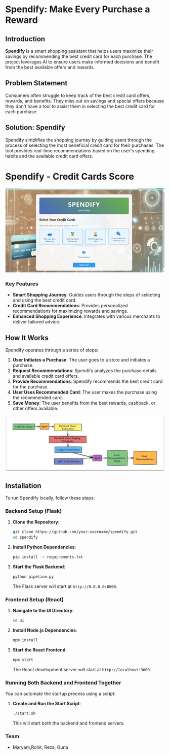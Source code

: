 # Spendify: Make Every Purchase a Reward

## Introduction

**Spendify** is a smart shopping assistant that helps users maximize their savings by recommending the best credit card for each purchase. The project leverages AI to ensure users make informed decisions and benefit from the best available offers and rewards.

## Problem Statement

Consumers often struggle to keep track of the best credit card offers, rewards, and benefits. They miss out on savings and special offers because they don't have a tool to assist them in selecting the best credit card for each purchase.

## Solution: Spendify

Spendify simplifies the shopping journey by guiding users through the process of selecting the most beneficial credit card for their purchases. The tool provides real-time recommendations based on the user's spending habits and the available credit card offers.
# Spendify - Credit Cards Score

![Spendify UI](./Spendify.png)

### Key Features

- **Smart Shopping Journey**: Guides users through the steps of selecting and using the best credit card.
- **Credit Card Recommendations**: Provides personalized recommendations for maximizing rewards and savings.
- **Enhanced Shopping Experience**: Integrates with various merchants to deliver tailored advice.

## How It Works

Spendify operates through a series of steps:

1. **User Initiates a Purchase**: The user goes to a store and initiates a purchase.
2. **Request Recommendations**: Spendify analyzes the purchase details and available credit card offers.
3. **Provide Recommendations**: Spendify recommends the best credit card for the purchase.
4. **User Uses Recommended Card**: The user makes the purchase using the recommended card.
5. **Save Money**: The user benefits from the best rewards, cashback, or other offers available.

![Pipeline Overview](images/pipeline.png)

## Installation

To run Spendify locally, follow these steps:

### Backend Setup (Flask)

1. **Clone the Repository**:
   ```bash
   git clone https://github.com/your-username/spendify.git
   cd spendify
   ```

2. **Install Python Dependencies**:
   ```bash
   pip install -r requirements.txt
   ```

3. **Start the Flask Backend**:
   ```bash
   python pipeline.py
   ```
   The Flask server will start at `http://0.0.0.0:8000`.

### Frontend Setup (React)

1. **Navigate to the UI Directory**:
   ```bash
   cd ui
   ```

2. **Install Node.js Dependencies**:
   ```bash
   npm install
   ```

3. **Start the React Frontend**:
   ```bash
   npm start
   ```
   The React development server will start at `http://localhost:3000`.

### Running Both Backend and Frontend Together

You can automate the startup process using a script:

1. **Create and Run the Start Script**:
   ```bash
   ./start.sh
   ```
   This will start both the backend and frontend servers.

### Team
- Maryam,Rohit, Reza, Guna
